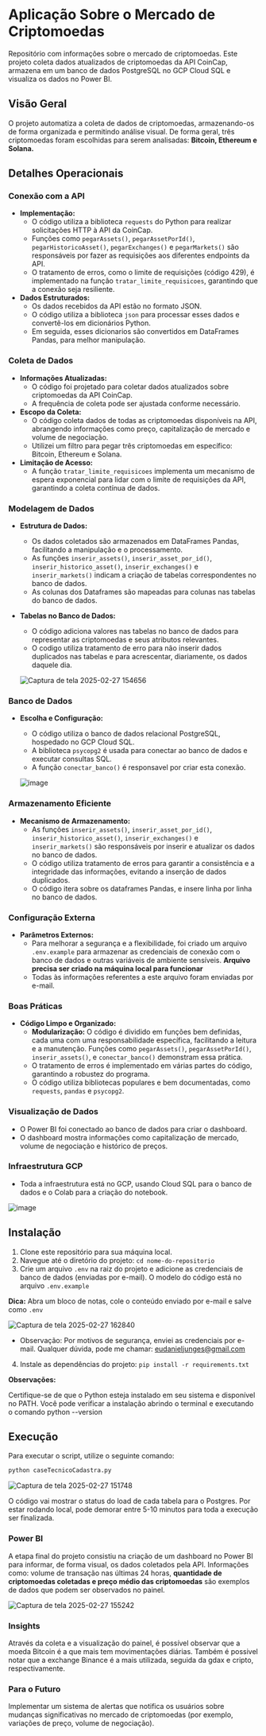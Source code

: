 # Aplicação Sobre o Mercado de Criptomoedas

Repositório com informações sobre o mercado de criptomoedas. Este projeto coleta dados atualizados de criptomoedas da API CoinCap, armazena em um banco de dados PostgreSQL no GCP Cloud SQL e visualiza os dados no Power BI.

## Visão Geral

O projeto automatiza a coleta de dados de criptomoedas, armazenando-os de forma organizada e permitindo análise visual. De forma geral, três criptomoedas foram escolhidas para serem analisadas: **Bitcoin, Ethereum e Solana.**

## Detalhes Operacionais

### Conexão com a API

* **Implementação:**
    * O código utiliza a biblioteca `requests` do Python para realizar solicitações HTTP à API da CoinCap.
    * Funções como `pegarAssets()`, `pegarAssetPorId()`, `pegarHistoricoAsset()`, `pegarExchanges()` e `pegarMarkets()` são responsáveis por fazer as requisições aos diferentes endpoints da API.
    * O tratamento de erros, como o limite de requisições (código 429), é implementado na função `tratar_limite_requisicoes`, garantindo que a conexão seja resiliente.
* **Dados Estruturados:**
    * Os dados recebidos da API estão no formato JSON.
    * O código utiliza a biblioteca `json` para processar esses dados e convertê-los em dicionários Python.
    * Em seguida, esses dicionarios são convertidos em DataFrames Pandas, para melhor manipulação.

### Coleta de Dados

* **Informações Atualizadas:**
    * O código foi projetado para coletar dados atualizados sobre criptomoedas da API CoinCap.
    * A frequência de coleta pode ser ajustada conforme necessário.
* **Escopo da Coleta:**
    * O código coleta dados de todas as criptomoedas disponíveis na API, abrangendo informações como preço, capitalização de mercado e volume de negociação.
    * Utilizei um filtro para pegar três criptomoedas em específico: Bitcoin, Ethereum e Solana.
* **Limitação de Acesso:**
    * A função `tratar_limite_requisicoes` implementa um mecanismo de espera exponencial para lidar com o limite de requisições da API, garantindo a coleta contínua de dados.

### Modelagem de Dados

* **Estrutura de Dados:**
    * Os dados coletados são armazenados em DataFrames Pandas, facilitando a manipulação e o processamento.
    * As funções `inserir_assets()`, `inserir_asset_por_id()`, `inserir_historico_asset()`, `inserir_exchanges()` e `inserir_markets()` indicam a criação de tabelas correspondentes no banco de dados.
    * As colunas dos Dataframes são mapeadas para colunas nas tabelas do banco de dados.
* **Tabelas no Banco de Dados:**
    * O código adiciona valores nas tabelas no banco de dados para representar as criptomoedas e seus atributos relevantes.
    * O codigo utiliza tratamento de erro para não inserir dados duplicados nas tabelas e para acrescentar, diariamente, os dados daquele dia.
 
     ![Captura de tela 2025-02-27 154656](https://github.com/user-attachments/assets/dc773838-192f-4c84-aa5b-5b50b2794883)
 

### Banco de Dados

* **Escolha e Configuração:**
    * O código utiliza o banco de dados relacional PostgreSQL, hospedado no GCP Cloud SQL.
    * A biblioteca `psycopg2` é usada para conectar ao banco de dados e executar consultas SQL.
    * A função `conectar_banco()` é responsavel por criar esta conexão.
      
  ![image](https://github.com/user-attachments/assets/8f18cbaa-a6fb-4fc3-91d0-2cf1bd4637b7)


### Armazenamento Eficiente

* **Mecanismo de Armazenamento:**
    * As funções `inserir_assets()`, `inserir_asset_por_id()`, `inserir_historico_asset()`, `inserir_exchanges()` e `inserir_markets()` são responsáveis por inserir e atualizar os dados no banco de dados.
    * O código utiliza tratamento de erros para garantir a consistência e a integridade das informações, evitando a inserção de dados duplicados.
    * O código itera sobre os dataframes Pandas, e insere linha por linha no banco de dados.

### Configuração Externa

* **Parâmetros Externos:**
    * Para melhorar a segurança e a flexibilidade, foi criado um arquivo `.env.example` para armazenar as credenciais de conexão com o banco de dados e outras variáveis de ambiente sensíveis. **Arquivo precisa ser criado na máquina local para funcionar**
    * Todas às informações referentes a este arquivo foram enviadas por e-mail.

### Boas Práticas

* **Código Limpo e Organizado:**
    * **Modularização:** O código é dividido em funções bem definidas, cada uma com uma responsabilidade específica, facilitando a leitura e a manutenção. Funções como `pegarAssets()`, `pegarAssetPorId()`, `inserir_assets()`, e `conectar_banco()` demonstram essa prática.
    * O tratamento de erros é implementado em várias partes do código, garantindo a robustez do programa.
    * O código utiliza bibliotecas populares e bem documentadas, como `requests`, `pandas` e `psycopg2`.

### Visualização de Dados

* O Power BI foi conectado ao banco de dados para criar o dashboard.
* O dashboard mostra informações como capitalização de mercado, volume de negociação e histórico de preços.

### Infraestrutura GCP

* Toda a infraestrutura está no GCP, usando Cloud SQL para o banco de dados e o Colab para a criação do notebook.

 ![image](https://github.com/user-attachments/assets/e755ec51-fa90-49b9-ae58-2ada475ded69)


## Instalação

1.  Clone este repositório para sua máquina local.
2.  Navegue até o diretório do projeto: `cd nome-do-repositorio`
3.  Crie um arquivo `.env` na raiz do projeto e adicione as credenciais de banco de dados (enviadas por e-mail). O modelo do código está no arquivo `.env.example`

**Dica:** Abra um bloco de notas, cole o conteúdo enviado por e-mail e salve como `.env`

   ![Captura de tela 2025-02-27 162840](https://github.com/user-attachments/assets/a0775ddb-2a36-4cd1-a4b2-32fc5873bd35)
   
   * Observação: Por motivos de segurança, enviei as credenciais por e-mail. Qualquer dúvida, pode me chamar: eudanieljunges@gmail.com
4.  Instale as dependências do projeto: `pip install -r requirements.txt`

**Observações:**

Certifique-se de que o Python esteja instalado em seu sistema e disponível no PATH. Você pode verificar a instalação abrindo o terminal e executando o comando python --version

## Execução

Para executar o script, utilize o seguinte comando:

```bash
python caseTecnicoCadastra.py
```

![Captura de tela 2025-02-27 151748](https://github.com/user-attachments/assets/5a105e9b-68c0-49ad-a570-bd875dffb6e1)

O código vai mostrar o status do load de cada tabela para o Postgres. Por estar rodando local, pode demorar entre 5-10 minutos para toda a execução ser finalizada.


### Power BI

A etapa final do projeto consistiu na criação de um dashboard no Power BI para informar, de forma visual, os dados coletados pela API. Informações como: volume de transação nas últimas 24 horas, **quantidade de criptomoedas coletadas e preço médio das criptomoedas** são exemplos de dados que podem ser observados no painel.

![Captura de tela 2025-02-27 155242](https://github.com/user-attachments/assets/e734aee0-481f-450f-8ce9-c82c76f32d05)

### Insights

Através da coleta e a visualização do painel, é possível observar que a moeda Bitcoin é a que mais tem movimentações diárias. Também é possivel notar que a exchange Binance é a mais utilizada, seguida da gdax e cripto, respectivamente.

### Para o Futuro

Implementar um sistema de alertas que notifica os usuários sobre mudanças significativas no mercado de criptomoedas (por exemplo, variações de preço, volume de negociação).

